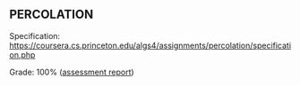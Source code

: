 ## PERCOLATION

Specification: https://coursera.cs.princeton.edu/algs4/assignments/percolation/specification.php

Grade: 100% ([assessment report](../submissions/part1/module2/README.md))
